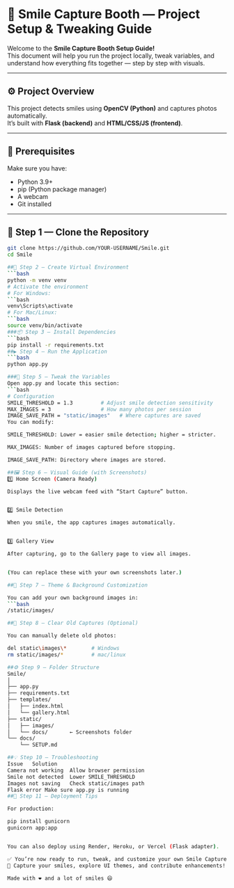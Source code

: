# 📸 Smile Capture Booth — Project Setup & Tweaking Guide

Welcome to the **Smile Capture Booth Setup Guide!**  
This document will help you run the project locally, tweak variables, and understand how everything fits together — step by step with visuals.

---

## ⚙️ Project Overview

This project detects smiles using **OpenCV (Python)** and captures photos automatically.  
It’s built with **Flask (backend)** and **HTML/CSS/JS (frontend)**.

---

## 🧰 Prerequisites

Make sure you have:

- Python 3.9+
- pip (Python package manager)
- A webcam
- Git installed

---

## 🚀 Step 1 — Clone the Repository

```bash
git clone https://github.com/YOUR-USERNAME/Smile.git
cd Smile

##🧩 Step 2 — Create Virtual Environment
```bash
python -m venv venv
# Activate the environment
# For Windows:
```bash
venv\Scripts\activate
# For Mac/Linux:
```bash
source venv/bin/activate
###📦 Step 3 — Install Dependencies
```bash
pip install -r requirements.txt
##▶️ Step 4 — Run the Application
```bash
python app.py

###🧠 Step 5 — Tweak the Variables
Open app.py and locate this section:
```bash
# Configuration
SMILE_THRESHOLD = 1.3         # Adjust smile detection sensitivity
MAX_IMAGES = 3                # How many photos per session
IMAGE_SAVE_PATH = "static/images"   # Where captures are saved
You can modify:

SMILE_THRESHOLD: Lower = easier smile detection; higher = stricter.

MAX_IMAGES: Number of images captured before stopping.

IMAGE_SAVE_PATH: Directory where images are stored.

##🖼️ Step 6 — Visual Guide (with Screenshots)
1️⃣ Home Screen (Camera Ready)

Displays the live webcam feed with “Start Capture” button.


2️⃣ Smile Detection

When you smile, the app captures images automatically.


3️⃣ Gallery View

After capturing, go to the Gallery page to view all images.


(You can replace these with your own screenshots later.)

##🎨 Step 7 — Theme & Background Customization

You can add your own background images in:
```bash
/static/images/

##🧹 Step 8 — Clear Old Captures (Optional)

You can manually delete old photos:

del static\images\*        # Windows
rm static/images/*         # mac/linux

##⚙️ Step 9 — Folder Structure
Smile/
│
├── app.py
├── requirements.txt
├── templates/
│   ├── index.html
│   └── gallery.html
├── static/
│   ├── images/
│   └── docs/       ← Screenshots folder
└── docs/
    └── SETUP.md

##💡 Step 10 — Troubleshooting
Issue	Solution
Camera not working	Allow browser permission
Smile not detected	Lower SMILE_THRESHOLD
Images not saving	Check static/images path
Flask error	Make sure app.py is running
##🧠 Step 11 — Deployment Tips

For production:

pip install gunicorn
gunicorn app:app


You can also deploy using Render, Heroku, or Vercel (Flask adapter).

✅ You’re now ready to run, tweak, and customize your own Smile Capture Booth.
📸 Capture your smiles, explore UI themes, and contribute enhancements!

Made with ❤️ and a lot of smiles 😄
